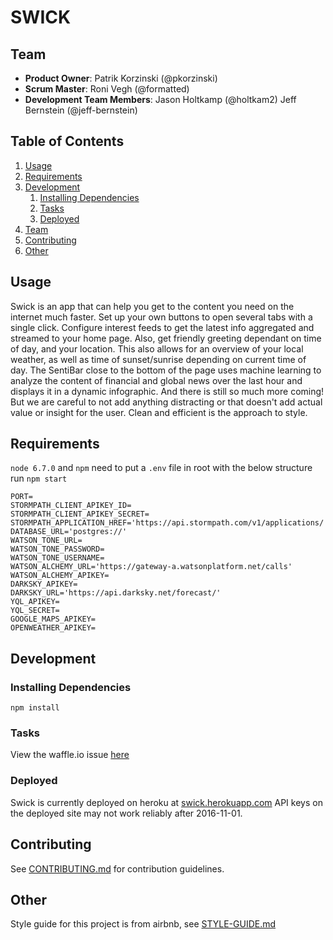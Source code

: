 # SWICK

## Team

  - __Product Owner__: Patrik Korzinski (@pkorzinski)
  - __Scrum Master__: Roni Vegh (@formatted)
  - __Development Team Members__: Jason Holtkamp (@holtkam2)
                                  Jeff Bernstein (@jeff-bernstein)

## Table of Contents

1. [Usage](#Usage)
1. [Requirements](#requirements)
1. [Development](#development)
    1. [Installing Dependencies](#installing-dependencies)
    1. [Tasks](#tasks)
    1. [Deployed](#deployed)
1. [Team](#team)
1. [Contributing](#contributing)
1. [Other](#other)
## Usage

Swick is an app that can help you get to the content you need on the internet much faster.
Set up your own buttons to open several tabs with a single click. Configure interest feeds to get the latest info aggregated and streamed to your home page. Also, get friendly greeting dependant on time of day, and your location. This also allows for an overview of your local weather, as well as time of sunset/sunrise depending on current time of day.
The SentiBar close to the bottom of the page uses machine learning to analyze the content of financial and global news over the last hour and displays it in a dynamic infographic.
And there is still so much more coming! But we are careful to not add anything distracting or that doesn't add actual value or insight for the user. Clean and efficient is the approach to style.

## Requirements

`node 6.7.0` and `npm`
need to put a `.env` file in root with the below structure
run `npm start`
```
PORT=
STORMPATH_CLIENT_APIKEY_ID=
STORMPATH_CLIENT_APIKEY_SECRET=
STORMPATH_APPLICATION_HREF='https://api.stormpath.com/v1/applications/'
DATABASE_URL='postgres://'
WATSON_TONE_URL=
WATSON_TONE_PASSWORD=
WATSON_TONE_USERNAME=
WATSON_ALCHEMY_URL='https://gateway-a.watsonplatform.net/calls'
WATSON_ALCHEMY_APIKEY=
DARKSKY_APIKEY=
DARKSKY_URL='https://api.darksky.net/forecast/'
YQL_APIKEY=
YQL_SECRET=
GOOGLE_MAPS_APIKEY=
OPENWEATHER_APIKEY=
```

## Development


### Installing Dependencies

```
npm install
```

### Tasks

View the waffle.io issue [here](https://waffle.io/HRR18-Harambe/Harambe)

### Deployed

Swick is currently deployed on heroku at [swick.herokuapp.com](http://swick.herokuapp.com/)
API keys on the deployed site may not work reliably after 2016-11-01.

## Contributing

See [CONTRIBUTING.md](CONTRIBUTING.md) for contribution guidelines.

## Other

Style guide for this project is from airbnb, see [STYLE-GUIDE.md](STYLE-GUIDE.md)

